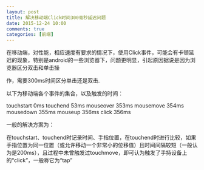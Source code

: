 ```yaml
---
layout: post
title: 解决移动端Click时间300毫秒延迟问题
date: 2015-12-24 10:00
comments: true
categories: [前端]
---
```

 
在移动端，对性能，相应速度有要求的情况下，使用Click事件，可能会有卡顿延迟的现象，特别是android的一些浏览器下，问题更明显，引起原因据说是因为浏览器区分双击和单击操

作，需要300ms时间区分单击还是双击.

以下为移动端各个事件的集合，以及触发的时间：

touchstart 0ms
touchend 53ms
mouseover 353ms
mousemove 354ms
mousedown 355ms
mouseup 356ms
click 356ms

一般的解决方案为：

在touchstart、touchend时记录时间、手指位置，在touchend时进行比较，如果手指位置为同一位置（或允许移动一个非常小的位移值）且时间间隔较短（一般认为是200ms），且过程中未曾触发过touchmove，即可认为触发了手持设备上的“click”，一般称它为“tap”   